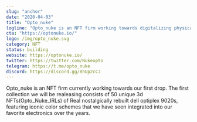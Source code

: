 ```yaml
---
slug: "anchor"
date: "2020-04-03"
title: "Opto_nuke"
logline: "Opto_nuke is an NFT firm working towards digitalizing physical electronics in the form of 3d NFTs to provide a decentralized trustless exchange of electronics."
cta: "https://optonuke.io/"
logo: /img/opto_nuke.svg
category: NFT
status: building
website: https://optonuke.io/
twitter: https://twitter.com/Nukeopto
telegram: https://t.me/opto_nuke
discord: https://discord.gg/8hUp2cCJ
---
```


Opto_nuke is an NFT firm currently working towards our first drop. The first collection we will be realeasing consists of 50 unique 3d NFTs(Opto_Nuke_IRLs) of Real nostalgically rebuilt dell optiplex 9020s, featuring iconic color schemes that we have seen integrated into our favorite electronics over the years. 